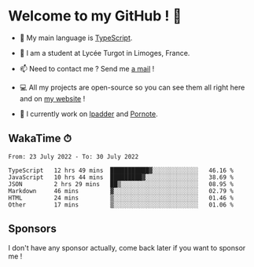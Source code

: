 # Welcome to my GitHub ! 🌃

- 🔭 My main language is [TypeScript](https://www.typescriptlang.org/).

- 🌱 I am a student at Lycée Turgot in Limoges, France.

- 📫 Need to contact me ? Send me <a href="mailto:mikkel@milescode.dev">a mail</a> !

- 💻 All my projects are open-source so you can see them all right here and on <a href="https://www.vexcited.ml">my website</a> !

- 👀 I currently work on [lpadder](https://github.com/Vexcited/lpadder) and [Pornote](https://github.com/Vexcited/Pornote).

## WakaTime ⏱

<!--START_SECTION:waka-->

```text
From: 23 July 2022 - To: 30 July 2022

TypeScript   12 hrs 49 mins  ███████████▓░░░░░░░░░░░░░   46.16 %
JavaScript   10 hrs 44 mins  █████████▓░░░░░░░░░░░░░░░   38.69 %
JSON         2 hrs 29 mins   ██▒░░░░░░░░░░░░░░░░░░░░░░   08.95 %
Markdown     46 mins         ▓░░░░░░░░░░░░░░░░░░░░░░░░   02.79 %
HTML         24 mins         ▒░░░░░░░░░░░░░░░░░░░░░░░░   01.46 %
Other        17 mins         ▒░░░░░░░░░░░░░░░░░░░░░░░░   01.06 %
```

<!--END_SECTION:waka-->

## Sponsors

I don't have any sponsor actually, come back later if you want to sponsor me !
